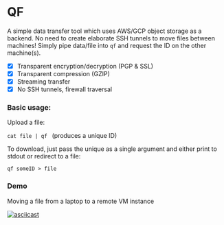 # QF

A simple data transfer tool which uses AWS/GCP object storage as a backend. No need to create elaborate SSH tunnels to move files between machines!  Simply pipe data/file into `qf` and request the ID on the other machine(s).

- [x] Transparent encryption/decryption (PGP & SSL)
- [x] Transparent compression (GZIP)
- [X] Streaming transfer
- [X] No SSH tunnels, firewall traversal

### Basic usage:

Upload a file: 

`cat file | qf ` (produces a unique ID)

To download, just pass the unique as a single argument and either print to stdout or redirect to a file:


`qf someID > file`


### Demo

Moving a file from a laptop to a remote VM instance 


[![asciicast](https://asciinema.org/a/Ro940E0Lbq8uXKDD8JCLyZuxP.png)](https://asciinema.org/a/Ro940E0Lbq8uXKDD8JCLyZuxP)
